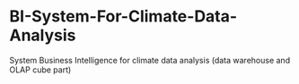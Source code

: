 # BI-System-For-Climate-Data-Analysis
System Business Intelligence for climate data analysis (data warehouse and OLAP cube part)
